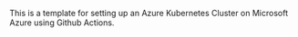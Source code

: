 This is a template for setting up an Azure Kubernetes Cluster on Microsoft Azure using Github Actions.